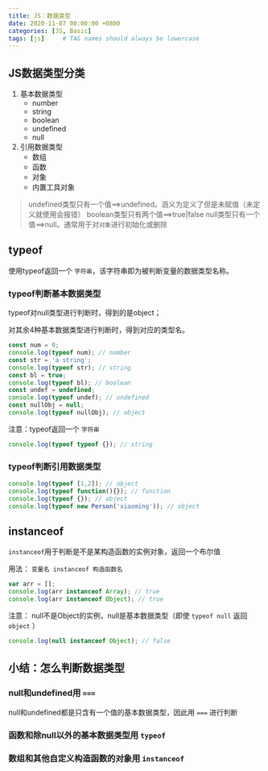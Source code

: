 ```yaml
---
title: JS：数据类型
date: 2020-11-07 00:00:00 +0800
categories: [JS, Basic]
tags: [js]     # TAG names should always be lowercase
---
```


## JS数据类型分类

1. 基本数据类型
    * number
    * string
    * boolean
    * undefined
    * null
2. 引用数据类型
    * 数组
    * 函数
    * 对象
    * 内置工具对象

> undefined类型只有一个值==>undefined。涵义为定义了但是未赋值（未定义就使用会报错）
> boolean类型只有两个值==>true|false
> null类型只有一个值==>null。通常用于对`对象`进行初始化或删除

## typeof

使用typeof返回一个 `字符串`，该字符串即为被判断变量的数据类型名称。

### typeof判断基本数据类型

typeof对null类型进行判断时，得到的是object；

对其余4种基本数据类型进行判断时，得到对应的类型名。

```javascript
const num = 0;
console.log(typeof num); // number
const str = 'a string';
console.log(typeof str); // string
const bl = true;
console.log(typeof bl); // boolean
const undef = undefined;
console.log(typeof undef); // undefined
const nullObj = null;
console.log(typeof nullObj); // object
```

注意：typeof返回一个 `字符串`

```javascript
console.log(typeof typeof {}); // string
```

### typeof判断引用数据类型

```javascript
console.log(typeof [1,2]); // object
console.log(typeof function(){}); // function
console.log(typeof {}); // object
console.log(typeof new Person('xiaoming')); // object
```

## instanceof

`instanceof`用于判断是不是某构造函数的实例对象，返回一个布尔值

用法： `变量名 instanceof 构造函数名`

```javascript
var arr = [];
console.log(arr instanceof Array); // true
console.log(arr instanceof Object); // true
```

注意： null不是Object的实例，null是基本数据类型（即使 `typeof null` 返回 `object` ）

```javascript
console.log(null instanceof Object); // false
```

## 小结：怎么判断数据类型

### null和undefined用 `===`

null和undefined都是只含有一个值的基本数据类型，因此用 `===` 进行判断

### 函数和除null以外的基本数据类型用 `typeof`

### 数组和其他自定义构造函数的对象用 `instanceof`
